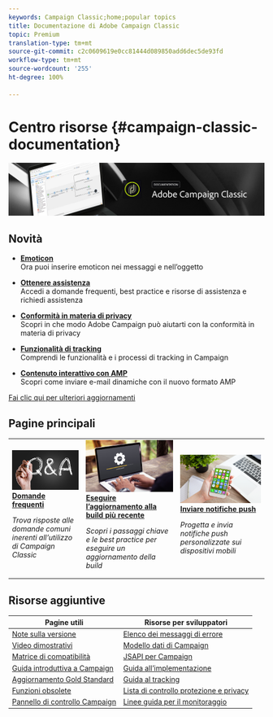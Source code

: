 ```yaml
---
keywords: Campaign Classic;home;popular topics
title: Documentazione di Adobe Campaign Classic
topic: Premium
translation-type: tm+mt
source-git-commit: c2c0609619e0cc81444d089850add6dec5de93fd
workflow-type: tm+mt
source-wordcount: '255'
ht-degree: 100%

---
```



# Centro risorse {#campaign-classic-documentation}

![](platform/using/assets/do-not-localize/banner_acc_doc.jpg)

## Novità

* **[Emoticon](delivery/using/defining-the-email-content.md#inserting-emoticons)**<br/>
Ora puoi inserire emoticon nei messaggi e nell’oggetto

* **[Ottenere assistenza](https://helpx.adobe.com/it/campaign/kb/ac-support.html)**<br/>
Accedi a domande frequenti, best practice e risorse di assistenza e richiedi assistenza

* **[Conformità in materia di privacy](https://helpx.adobe.com/it/campaign/kb/campaign-privacy.html)**<br/>
Scopri in che modo Adobe Campaign può aiutarti con la conformità in materia di privacy

* **[Funzionalità di tracking](https://helpx.adobe.com/it/campaign/kb/acc-tracking.html)**<br/>
Comprendi le funzionalità e i processi di tracking in Campaign

* **[Contenuto interattivo con AMP](delivery/using/defining-interactive-content.md)**<br/>
Scopri come inviare e-mail dinamiche con il nuovo formato AMP

[Fai clic qui per ulteriori aggiornamenti](/help/rn/using/documentation-updates.md)

## Pagine principali

<table>
<tr>
  <td>
    <a href="platform/using/common-questions.md">
      <img alt="Domande frequenti" src="platform/using/assets/FAQ.png"/>
    </a>
    <div>
      <a href="platform/using/common-questions.md">
    <strong>Domande frequenti</strong>
    </a>
    </div>
    <p>
    <em>Trova risposte alle domande comuni inerenti all’utilizzo di Campaign Classic</em>
    <p>
  </td>
   <td>
    <a href="https://helpx.adobe.com/it/campaign/kb/acc-build-upgrade.html">
      <img alt="Aggiornamento della build" src="platform/using/assets/upgrade.png" />
    </a>
    <div>
      <a href="https://helpx.adobe.com/it/campaign/kb/acc-build-upgrade.html">
    <strong>Eseguire l’aggiornamento alla build più recente</strong>
    </a>
    </div>
    <p>
    <em>Scopri i passaggi chiave e le best practice per eseguire un aggiornamento della build</em>
    <p>
  </td>
  <td>
    <a href="delivery/using/creating-notifications.md">
       <img alt="Notifiche push" src="platform/using/assets/push.png" />
    </a>
    <div>
       <a href="delivery/using/creating-notifications.md">
    <strong>Inviare notifiche push</strong>
    </a>
    </div>
    <p>
    <em>Progetta e invia notifiche push personalizzate sui dispositivi mobili</em>
    <p>
  </td>
</tr>
</table>

## Risorse aggiuntive

| Pagine utili | Risorse per sviluppatori |
|---|---|
| [Note sulla versione](/help/rn/using/latest-release.md) | [Elenco dei messaggi di errore](https://docs.adobe.com/content/help/en/campaign-classic/technicalresources/error_messages/error_codes.html) |
| [Video dimostrativi](https://docs.adobe.com/content/help/it-IT/campaign-classic-learn/tutorials/overview.html) | [Modello dati di Campaign](configuration/using/about-data-model.md) |
| [Matrice di compatibilità](https://helpx.adobe.com/it/campaign/kb/compatibility-matrix.html) | [JSAPI per Campaign](https://docs.adobe.com/content/help/en/campaign-classic/technicalresources/api/p-1.html) |
| [Guida introduttiva a Campaign](platform/using/about-adobe-campaign-classic.md) | [Guida all’implementazione](https://helpx.adobe.com/it/campaign/kb/acc-implementation.html) |
| [Aggiornamento Gold Standard](https://helpx.adobe.com/it/campaign/kb/gold-standard.html) | [Guida al tracking](https://helpx.adobe.com/it/campaign/kb/acc-tracking.html) |
| [Funzioni obsolete](https://helpx.adobe.com/it/campaign/kb/deprecated-and-removed-features.html) | [Lista di controllo protezione e privacy](https://helpx.adobe.com/it/campaign/kb/acc-security.html) |
| [Pannello di controllo Campaign](https://docs.adobe.com/content/help/it-IT/control-panel/using/control-panel-home.html) | [Linee guida per il monitoraggio](production/using/monitoring-guidelines.md) |
